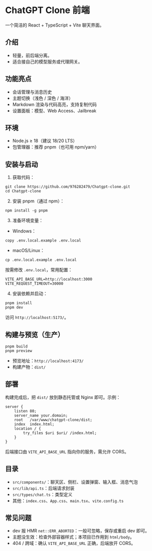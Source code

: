 # ChatGPT Clone 前端

一个简洁的 React + TypeScript + Vite 聊天界面。

## 介绍
- 轻量，前后端分离。
- 适合接自己的模型服务或代理网关。

## 功能亮点
- 会话管理与消息历史
- 主题切换（浅色 / 深色 / 海洋）
- Markdown 渲染与代码高亮，支持复制代码
- 设置面板：模型、Web Access、Jailbreak

## 环境
- Node.js ≥ 18（建议 18/20 LTS）
- 包管理器：推荐 pnpm（也可用 npm/yarn）

## 安装与启动
1) 获取代码：
```
git clone https://github.com/976282479/Chatgpt-clone.git
cd Chatgpt-clone
```
2) 安装 pnpm（通过 npm）：
```
npm install -g pnpm
```
3) 准备环境变量：
- Windows：
```
copy .env.local.example .env.local
```
- macOS/Linux：
```
cp .env.local.example .env.local
```
按需修改 `.env.local`，常用配置：
```
VITE_API_BASE_URL=http://localhost:3000
VITE_REQUEST_TIMEOUT=30000
```
4) 安装依赖并启动：
```
pnpm install
pnpm dev
```
访问 `http://localhost:5173/`。

## 构建与预览（生产）
```
pnpm build
pnpm preview
```
- 预览地址：`http://localhost:4173/`
- 构建产物：`dist/`

## 部署
构建完成后，把 `dist/` 放到静态托管或 Nginx 即可。示例：
```
server {
    listen 80;
    server_name your.domain;
    root   /var/www/chatgpt-clone/dist;
    index  index.html;
    location / {
        try_files $uri $uri/ /index.html;
    }
}
```
后端接口由 `VITE_API_BASE_URL` 指向你的服务，需允许 CORS。

## 目录
- `src/components/`：聊天区、侧栏、设置弹窗、输入框、消息气泡
- `src/lib/api.ts`：后端请求封装
- `src/types/chat.ts`：类型定义
- 其他：`index.css`、`App.css`、`main.tsx`、`vite.config.ts`

## 常见问题
- dev 报 HMR `net::ERR_ABORTED`：一般可忽略，保存或重启 dev 即可。
- 主题没生效：检查外部容器样式；本项目已作用到 `html/body`。
- 404 / 跨域：确认 `VITE_API_BASE_URL` 正确，后端放开 CORS。